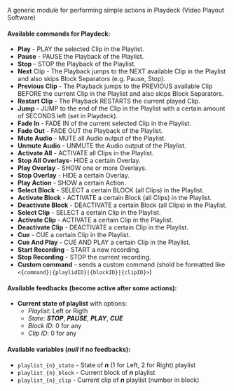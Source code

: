 A generic module for performing simple actions in Playdeck (Video Playout Software)

#### Available commands for Playdeck:

- **Play** - PLAY the selected Clip in the Playlist.
- **Pause** - PAUSE the Playback of the Playlist.
- **Stop** - STOP the Playback of the Playlist.
- **Next** Clip - The Playback jumps to the NEXT available Clip in the Playlist and also skips Block Separators (e.g. Pause, Stop).
- **Previous Clip** - The Playback jumps to the PREVIOUS available Clip BEFORE the current Clip in the Playlist and also skips Block Separators.
- **Restart Clip** - The Playback RESTARTS the current played Clip.
- **Jump** - JUMP to the end of the Clip in the Playlist with a certain amount of SECONDS left (set in Playdeck).
- **Fade In** - FADE IN of the current selected Clip in the Playlist.
- **Fade Out** - FADE OUT the Playback of the Playlist.
- **Mute Audio** - MUTE all Audio output of the Playlist.
- **Unmute Audio** - UNMUTE the Audio output of the Playlist.
- **Activate All** - ACTIVATE all Clips in the Playlist.
- **Stop All Overlays**- HIDE a certain Overlay.
- **Play Overlay** - SHOW one or more Overlays.
- **Stop Overlay** - HIDE a certain Overlay.
- **Play Action** - SHOW a certain Action.
- **Select Block** - SELECT a certain BLOCK (all Clips) in the Playlist.
- **Activate Block** - ACTIVATE a certain Block (all Clips) in the Playlist.
- **Deactivate Block** - DEACTIVATE a certain Block (all Clips) in the Playlist.
- **Select Clip** - SELECT a certain Clip in the Playlist.
- **Activate Clip** - ACTIVATE a certain Clip in the Playlist.
- **Deactivate Clip** - DEACTIVATE a certain Clip in the Playlist.
- **Cue** - CUE a certain Clip in the Playlist.
- **Cue And Play** - CUE AND PLAY a certain Clip in the Playlist.
- **Start Recording** - START a new recording.
- **Stop Recording** - STOP the current recording.
- **Custom command** - sends a custom command (shold be formatted like `<{command}|{playlidID}|{blockID}|{clipID}>`)

#### Available feedbacks (become active after some actions):

- **Current state of playlist** with options:
  - _Playlist_: Left or Rigth
  - _State_: _**STOP**_, _**PAUSE**_, _**PLAY**_, _**CUE**_
  - _Block ID_: 0 for any
  - _Clip ID_: 0 for any

#### Available variables (_null_ if no feedbacks):

- `playlist_{n}_state` - State of **_n_** (1 for Left, 2 for Right) playlist
- `playlist_{n}_block` - Current block of **_n_** playlist
- `playlist_{n}_clip` - Current clip of **_n_** playlist (number in block)
